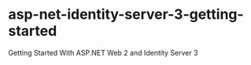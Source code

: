 # asp-net-identity-server-3-getting-started
Getting Started With ASP.NET Web 2 and Identity Server 3
